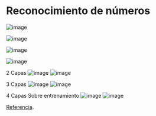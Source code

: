 # Reconocimiento de números 

![image](https://user-images.githubusercontent.com/11593599/143690419-de3a89f4-c50e-45a0-ab8e-4312ee57902f.png)

![image](https://user-images.githubusercontent.com/11593599/143718511-78428793-f15a-49aa-a1e3-7dbc90c92d3f.png)

![image](https://user-images.githubusercontent.com/11593599/143718516-fd7d19e7-a978-4f3c-9006-4a04f41024cd.png)

![image](https://user-images.githubusercontent.com/11593599/143718524-134cf6cd-b87e-492c-8f52-11cd81512658.png)


2 Capas
![image](https://user-images.githubusercontent.com/11593599/143690670-b6098b2b-af99-49cf-a19c-14ecfb103dfc.png)
![image](https://user-images.githubusercontent.com/11593599/143690639-251754a2-3eab-40b1-9c26-927b4055fe6f.png)

3 Capas
![image](https://user-images.githubusercontent.com/11593599/143690677-d3d4dfea-a645-4e88-9be9-851c8e92a3dc.png)
![image](https://user-images.githubusercontent.com/11593599/143716573-2e01508d-966c-47de-b011-b81f3b90abfa.png)


4 Capas Sobre entrenamiento
![image](https://user-images.githubusercontent.com/11593599/143716960-7afe335e-7e87-4fe3-bd10-dd5f97778c40.png)
![image](https://user-images.githubusercontent.com/11593599/143718504-2fc7d137-f532-4b98-8038-e8dbff154acf.png)


[Referencia](https://victorzhou.com/blog/keras-neural-network-tutorial/).
